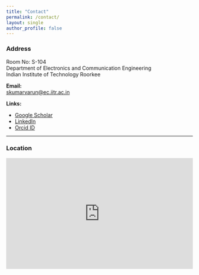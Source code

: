 ```yaml
---
title: "Contact"
permalink: /contact/
layout: single
author_profile: false
---
```


### Address  
Room No: S-104  
Department of Electronics and Communication Engineering  
Indian Institute of Technology Roorkee  

**Email:**  
[skumarvarun@ec.iitr.ac.in](mailto:skumarvarun@ec.iitr.ac.in)  

**Links:**  
- [Google Scholar](https://scholar.google.com/citations?user=vQ6OK3wAAAAJ&hl=en)  
- [LinkedIn](https://www.linkedin.com/in/sanjeev-kumar-varun-19b542170/)  
- [Orcid ID](https://orcid.org/0000-0002-0432-4892)  

---

### Location  
<iframe 
  src="https://www.google.com/maps/embed?pb=!1m18!1m12!1m3!1d3457.227828421579!2d77.89398441444277!3d29.865295981950223!2m3!1f0!2f0!3f0!3m2!1i1024!2i768!4f13.1!3m3!1m2!1s0x390eb3f596df0c89%3A0xdeb39fc5ed37a6d4!2sIndian%20Institute%20of%20Technology%20Roorkee!5e0!3m2!1sen!2sin!4v1695763912345!5m2!1sen!2sin" 
  width="100%" 
  height="300" 
  style="border:0;" 
  allowfullscreen="" 
  loading="lazy" 
  referrerpolicy="no-referrer-when-downgrade">
</iframe>
